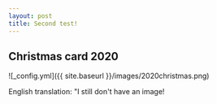 ```yaml
---
layout: post
title: Second test!
---
```


## Christmas card 2020

![_config.yml]({{ site.baseurl }}/images/2020christmas.png)

English translation:
"I still don't have an image!

